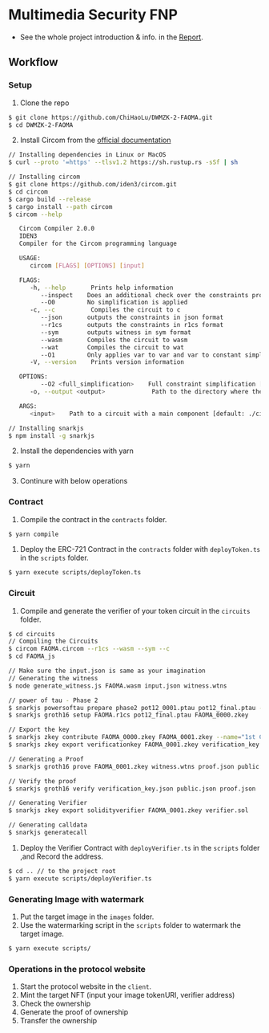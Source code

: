 # Multimedia Security FNP

- See the whole project introduction & info. in the [Report](https://github.com/ChiHaoLu/DWMZK-2-FAOMA/blob/master/report.md).

## Workflow

### Setup

1. Clone the repo
```sh
$ git clone https://github.com/ChiHaoLu/DWMZK-2-FAOMA.git
$ cd DWMZK-2-FAOMA
```
2. Install Circom from the [official documentation](https://docs.circom.io/getting-started/installation/)
```sh
// Installing dependencies in Linux or MacOS
$ curl --proto '=https' --tlsv1.2 https://sh.rustup.rs -sSf | sh

// Installing circom
$ git clone https://github.com/iden3/circom.git
$ cd circom
$ cargo build --release
$ cargo install --path circom
$ circom --help

   Circom Compiler 2.0.0
   IDEN3
   Compiler for the Circom programming language

   USAGE:
      circom [FLAGS] [OPTIONS] [input]

   FLAGS:
      -h, --help       Prints help information
         --inspect    Does an additional check over the constraints produced
         --O0         No simplification is applied
      -c, --c          Compiles the circuit to c
         --json       outputs the constraints in json format
         --r1cs       outputs the constraints in r1cs format
         --sym        outputs witness in sym format
         --wasm       Compiles the circuit to wasm
         --wat        Compiles the circuit to wat
         --O1         Only applies var to var and var to constant simplification
      -V, --version    Prints version information

   OPTIONS:
         --O2 <full_simplification>    Full constraint simplification [default: full]
      -o, --output <output>             Path to the directory where the output will be written [default: .]

   ARGS:
      <input>    Path to a circuit with a main component [default: ./circuit.circom]

// Installing snarkjs
$ npm install -g snarkjs
```
2. Install the dependencies with yarn
```sh
$ yarn
```
3. Continure with below operations

### Contract

1. Compile the contract in the `contracts` folder.
```sh
$ yarn compile
```
1. Deploy the ERC-721 Contract in the `contracts` folder with `deployToken.ts` in the `scripts` folder.
```sh
$ yarn execute scripts/deployToken.ts
```

### Circuit
1. Compile and generate the verifier of your token circuit in the `circuits` folder.
```sh
$ cd circuits
// Compiling the Circuits
$ circom FAOMA.circom --r1cs --wasm --sym --c 
$ cd FAOMA_js

// Make sure the input.json is same as your imagination
// Generating the witness
$ node generate_witness.js FAOMA.wasm input.json witness.wtns

// power of tau - Phase 2
$ snarkjs powersoftau prepare phase2 pot12_0001.ptau pot12_final.ptau -v
$ snarkjs groth16 setup FAOMA.r1cs pot12_final.ptau FAOMA_0000.zkey

// Export the key
$ snarkjs zkey contribute FAOMA_0000.zkey FAOMA_0001.zkey --name="1st Contributor Name" -v
$ snarkjs zkey export verificationkey FAOMA_0001.zkey verification_key.json

// Generating a Proof
$ snarkjs groth16 prove FAOMA_0001.zkey witness.wtns proof.json public.json

// Verify the proof
$ snarkjs groth16 verify verification_key.json public.json proof.json

// Generating Verifier
$ snarkjs zkey export solidityverifier FAOMA_0001.zkey verifier.sol

// Generating calldata
$ snarkjs generatecall
```
1. Deploy the Verifier Contract with `deployVerifier.ts` in the `scripts` folder ,and Record the address.
```sh
$ cd .. // to the project root
$ yarn execute scripts/deployVerifier.ts
```

### Generating Image with watermark
1. Put the target image in the `images` folder.
1. Use the watermarking script in the `scripts` folder to watermark the target image.
```sh
$ yarn execute scripts/
```

### Operations in the protocol website
1. Start the protocol website in the `client`.
1. Mint the target NFT (input your image tokenURI, verifier address)
1. Check the ownership 
1. Generate the proof of ownership 
1. Transfer the ownership

